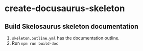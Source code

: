 # create-docusaurus-skeleton

## Build Skelosaurus skeleton documentation

1. `skeleton.outline.yml` has the documentation outline.
2. Run `npm run build-doc`


